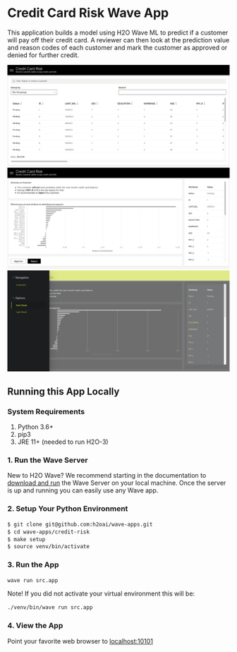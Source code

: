 # Credit Card Risk Wave App
This application builds a model using H2O Wave ML to predict if a customer will pay off their credit card. A reviewer can then look at the prediction value and reason codes of each customer and mark the customer as approved or denied for further credit. 


![Credit Risk App Screenshot - Home Page](docs/screenshots/screenshot-1.png)
![Credit Risk App Screenshot - Customer Page](docs/screenshots/screenshot-2.png)
![Credit Risk App Screenshot - Customer Page](docs/screenshots/screenshot-3.png)


## Running this App Locally

### System Requirements 
1. Python 3.6+
2. pip3
3. JRE 11+ (needed to run H2O-3) 

### 1. Run the Wave Server
New to H2O Wave? We recommend starting in the documentation to [download and run](https://wave.h2o.ai/docs/installation) the Wave Server on your local machine. Once the server is up and running you can easily use any Wave app. 

### 2. Setup Your Python Environment

```bash
$ git clone git@github.com:h2oai/wave-apps.git
$ cd wave-apps/credit-risk
$ make setup
$ source venv/bin/activate
```

### 3. Run the App

```bash
wave run src.app
```

Note! If you did not activate your virtual environment this will be:
```bash
./venv/bin/wave run src.app
```

### 4. View the App
Point your favorite web browser to [localhost:10101](http://localhost:10101)
